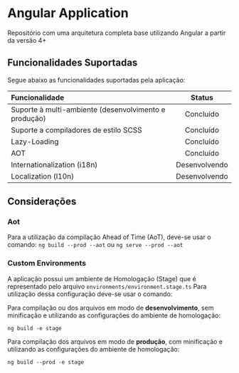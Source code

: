 # Angular Application

Repositório com uma arquitetura completa base utilizando Angular a partir da versão 4+

## Funcionalidades Suportadas

Segue abaixo as funcionalidades suportadas pela aplicação:

| Funcionalidade                                            | Status        |
| :---------------------------------------------------------|:-------------:|
| Suporte à multi-ambiente (desenvolvimento e produção)     | Concluído     |
| Suporte a compiladores de estilo SCSS                     | Concluído     |
| Lazy-Loading                                              | Concluído     |
| AOT                                                       | Concluído     |
| Internationalization (i18n)                               | Desenvolvendo |
| Localization (l10n)                                       | Desenvolvendo |

## Considerações

### Aot

Para a utilização da compilação Ahead of Time (AoT), deve-se usar o comando: `ng build --prod --aot` ou `ng serve --prod --aot`

### Custom Environments

A aplicação possui um ambiente de Homologação (Stage) que é representado pelo arquivo `environments/environment.stage.ts`
Para utilização dessa configuração deve-se usar o comando:

Para compilação ou dos arquivos em modo de **desenvolvimento**, sem minificação e utilizando as configurações do ambiente de homologação:
```
ng build -e stage
```

Para compilação dos arquivos em modo de **produção**, com minificação e utilizando as configurações do ambiente de homologação:

```
ng build --prod -e stage
```
